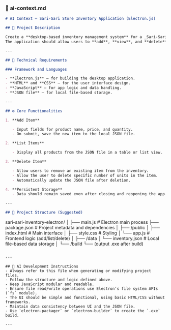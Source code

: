 ### 🧠 **ai-context.md**

```markdown
# AI Context — Sari-Sari Store Inventory Application (Electron.js)

## 📘 Project Description

Create a **desktop-based inventory management system** for a _Sari-Sari Store_ using **Electron.js**, **HTML**, **CSS**, and **JavaScript**.  
The application should allow users to **add**, **view**, and **delete** products, with data stored locally in a JSON file.

---

## 🧩 Technical Requirements

### Framework and Languages

- **Electron.js** — for building the desktop application.
- **HTML** and **CSS** — for the user interface design.
- **JavaScript** — for app logic and data handling.
- **JSON file** — for local file-based storage.

---

## ⚙️ Core Functionalities

1. **Add Item**

   - Input fields for product name, price, and quantity.
   - On submit, save the new item to the local JSON file.

2. **List Items**

   - Display all products from the JSON file in a table or list view.

3. **Delete Item**

   - Allow users to remove an existing item from the inventory.
   - Allow the user to delete specific number of units in the item.
   - Automatically update the JSON file after deletion.

4. **Persistent Storage**
   - Data should remain saved even after closing and reopening the app.

---

## 🧱 Project Structure (Suggested)
```

sari-sari-inventory-electron/
│
├── main.js # Electron main process
├── package.json # Project metadata and dependencies
│
├── /public
│ ├── index.html # Main interface
│ ├── style.css # Styling
│ └── app.js # Frontend logic (add/list/delete)
│
├── /data
│ └── inventory.json # Local file-based data storage
│
└── /build
└── (output .exe after build)

```

---

## 🧠 AI Development Instructions
- Always refer to this file when generating or modifying project files.
- Follow the structure and logic defined above.
- Keep JavaScript modular and readable.
- Ensure file read/write operations use Electron’s file system APIs (`fs` module).
- The UI should be simple and functional, using basic HTML/CSS without frameworks.
- Maintain data consistency between UI and the JSON file.
- Use `electron-packager` or `electron-builder` to create the `.exe` build.

---
```

